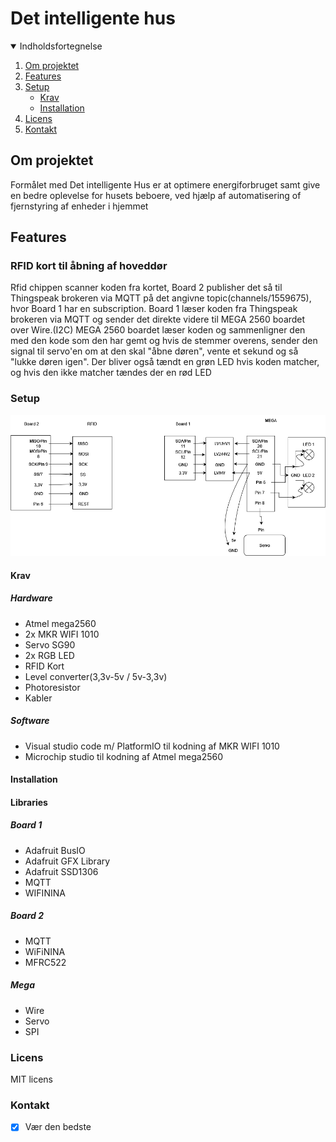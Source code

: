 # Det intelligente hus

<!-- Indholdsfortegnelse -->
<details open="open">
  <summary>Indholdsfortegnelse</summary>
  <ol>
    <li>
      <a href="#om-projektet">Om projektet</a>
    </li>
    <li>
      <a href="#features">Features</a>
    </li>
    <li>
      <a href="#setup">Setup</a>
      <ul>
        <li><a href="#krav">Krav</a></li>
        <li><a href="#installation">Installation</a></li>
      </ul>
    </li>
    <li><a href="#licens">Licens</a></li>
    <li><a href="#kontakt">Kontakt</a></li>
  </ol>
</details>

<!-- Om projektet -->
## Om projektet
Formålet med Det intelligente Hus er at optimere energiforbruget samt give en bedre oplevelse for husets beboere, ved hjælp af automatisering of fjernstyring af enheder i hjemmet

<!-- Features -->
## Features
### RFID kort til åbning af hoveddør
Rfid chippen scanner koden fra kortet, Board 2 publisher det så til Thingspeak brokeren via MQTT på det angivne topic(channels/1559675), hvor Board 1 har en subscription.
Board 1 læser koden fra Thingspeak brokeren via MQTT og sender det direkte videre til MEGA 2560 boardet over Wire.(I2C)
MEGA 2560 boardet læser koden og sammenligner den med den kode som den har gemt og hvis de stemmer overens, sender den signal til servo'en om at den skal "åbne døren", vente et sekund og så "lukke døren igen". Der bliver også tændt en grøn LED hvis koden matcher, og hvis den ikke matcher tændes der en rød LED

<!-- Setup -->
### Setup
![Diagram](https://github.com/gamingAmee/Det-intelligente-hus/blob/master/images/Untitled%20Diagram.drawio.png)


<!-- Krav -->
#### Krav
##### Hardware
* Atmel mega2560
* 2x MKR WIFI 1010
* Servo SG90
* 2x RGB LED
* RFID Kort
* Level converter(3,3v-5v / 5v-3,3v)
* Photoresistor
* Kabler

##### Software
* Visual studio code m/ PlatformIO til kodning af MKR WIFI 1010
* Microchip studio til kodning af Atmel mega2560

<!-- Installation -->
#### Installation
#### Libraries
##### Board 1
* Adafruit BusIO
* Adafruit GFX Library
* Adafruit SSD1306
* MQTT
* WIFININA

##### Board 2
* MQTT
* WiFiNINA
* MFRC522

##### Mega
* Wire
* Servo
* SPI

<!-- Licens -->
### Licens
MIT licens

<!-- Kontakt -->
### Kontakt
- [x] Vær den bedste
